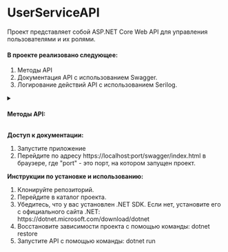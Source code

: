 # UserServiceAPI

Проект представляет собой ASP.NET Core Web API для управления пользователями и их ролями. 
<h4>В проекте реализовано следующее:</h4> 
<ol>
  <li>Методы API</li>
  <li>Документация API с использованием Swagger.</li>
  <li>Логирование действий API с использованием Serilog.</li> 
</ol>
<details>
<summary><h4>Методы API:</h4></summary>
<ol>
  <li><b>Получение списка всех пользователей:</b>
      <ul>
        <li>HTTP метод: GET</li>
        <li>Путь: /api/UserService/GetUsers</li>
        <li>Описание: Метод позволяет получить список всех пользователей, настроенный для поддержки пагинации, сортировки и фильтрации по разным атрибутам.</li>
      </ul>
  </li>
  <li><b>Получение пользователя по Id:</b>
      <ul>
        <li>HTTP метод: GET</li>
        <li>Путь: /api/UserService/GetUser</li>
        <li>Описание: Метод позволяет получить информацию о пользователе по его уникальному идентификатору (Id) вместе со списком его ролей.</li>
      </ul>
  </li>
  <li><b>Создание нового пользователя:</b>
      <ul>
        <li>HTTP метод:  POST</li>
        <li>Путь: /api/UserService/CreateUser</li>
        <li>Описание: Метод позволяет создать нового пользователя с заданными значениями.</li>
      </ul>
  </li>
  <li><b>Обновление информации о пользователе:</b>
      <ul>
        <li>HTTP метод:  POST</li>
        <li>Путь: /api/UserService/EditUser</li>
        <li>Описание: Метод позволяет обновить информацию о пользователе.</li>
      </ul>
  </li>
  <li><b>Изменение ролей пользователя:</b>
      <ul>
        <li>HTTP метод:  POST</li>
        <li>Путь: /api/UserService/ChangeUserRoles</li>
        <li>Описание: Метод позволяет изменить список ролей пользователя</li>
      </ul>
  </li>
  <li><b>Изменение ролей пользователя:</b>
      <ul>
        <li>HTTP метод:  DELETE</li>
        <li>Путь: /api/UserService/ChangeUserRoles</li>
        <li>Описание: Метод позволяет удалить пользователя по его уникальному идентификатору (Id).</li>
      </ul>
  </li>  
</ol>
</details>

**Доступ к документации:**
<ol>
  <li>Запустите приложение</li>
  <li>Перейдите по адресу https://localhost:port/swagger/index.html в браузере, где "port" - это порт, на котором запущен проект.</li>
</ol>

<b>Инструкции по установке и использованию:</b>
<ol>
  <li>Клонируйте репозиторий.</li>
  <li>Перейдите в каталог проекта.</li>
  <li>Убедитесь, что у вас установлен .NET SDK. Если нет, установите его с официального сайта .NET: https://dotnet.microsoft.com/download/dotnet</li>
  <li>Восстановите зависимости проекта с помощью команды: dotnet restore</li>
  <li>Запустите API с помощью команды:  dotnet run</li>  
</ol>
